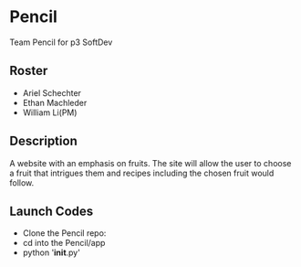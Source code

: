 # Pencil
Team Pencil for p3 SoftDev
## Roster
- Ariel Schechter
- Ethan Machleder
- William Li(PM)

## Description
A website with an emphasis on fruits. The site will allow the user to choose a fruit that intrigues them and recipes including the chosen fruit would follow.

## Launch Codes
- Clone the Pencil repo: 
- cd into the Pencil/app
- python '__init__.py'

